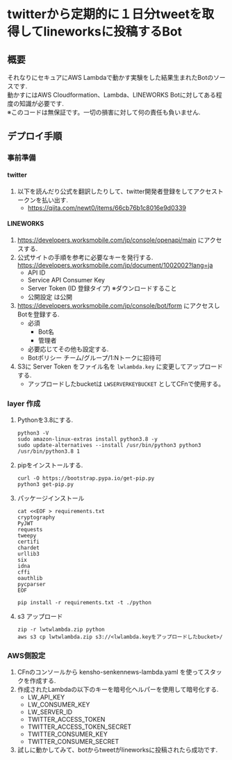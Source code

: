 # twitterから定期的に１日分tweetを取得してlineworksに投稿するBot
## 概要
それなりにセキュアにAWS Lambdaで動かす実験をした結果生まれたBotのソースです.  
動かすにはAWS Cloudformation、Lambda、LINEWORKS Botに対してある程度の知識が必要です.  
※このコードは無保証です。一切の損害に対して何の責任も負いません.  

## デプロイ手順
### 事前準備
#### twitter
1. 以下を読んだり公式を翻訳したりして、twitter開発者登録をしてアクセストークンを払い出す.
   - https://qiita.com/newt0/items/66cb76b1c8016e9d0339
#### LINEWORKS
1. https://developers.worksmobile.com/jp/console/openapi/main にアクセスする.
1. 公式サイトの手順を参考に必要なキーを発行する. https://developers.worksmobile.com/jp/document/1002002?lang=ja
    - API ID
    - Service API Consumer Key
    - Server Token (ID 登録タイプ) ※ダウンロードすること
    - 公開設定 は公開
1. https://developers.worksmobile.com/jp/console/bot/form にアクセスしBotを登録する.
    - 必須
        - Bot名
        - 管理者
    - 必要応じてその他も設定する.
    - Botポリシー チーム/グループ/1:Nトークに招待可
1. S3に Server Token をファイル名を `lwlambda.key` に変更してアップロードする.
   - アップロードしたbucketは `LWSERVERKEYBUCKET` としてCFnで使用する。

### layer 作成
1. Pythonを3.8にする.
    ```shell
    python3 -V
    sudo amazon-linux-extras install python3.8 -y
    sudo update-alternatives --install /usr/bin/python3 python3 /usr/bin/python3.8 1
    ```
1. pipをインストールする.
    ```shell
    curl -O https://bootstrap.pypa.io/get-pip.py
    python3 get-pip.py
    ```
1. パッケージインストール
    ```shell
    cat <<EOF > requirements.txt
    cryptography
    PyJWT
    requests
    tweepy
    certifi
    chardet
    urllib3
    six
    idna
    cffi
    oauthlib
    pycparser
    EOF
    
    pip install -r requirements.txt -t ./python
    ```
1. s3 アップロード
    ```shell
    zip -r lwtwlambda.zip python
    aws s3 cp lwtwlambda.zip s3://<lwlambda.keyをアップロードしたbucket>/
    ```

### AWS側設定
1. CFnのコンソールから kensho-senkennews-lambda.yaml を使ってスタックを作成する.
2. 作成されたLambdaの以下のキーを暗号化ヘルパーを使用して暗号化する.
   - LW_API_KEY
   - LW_CONSUMER_KEY
   - LW_SERVER_ID
   - TWITTER_ACCESS_TOKEN
   - TWITTER_ACCESS_TOKEN_SECRET
   - TWITTER_CONSUMER_KEY
   - TWITTER_CONSUMER_SECRET
3. 試しに動かしてみて、botからtweetがlineworksに投稿されたら成功です.